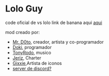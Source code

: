 # Lolo Guy
code oficial de vs lolo link de banana aqui [aqui](https://gamebanana.com/mods/388105)

mod creado por:

- [Mr. D0to](https://twitter.com/MrD0to), creador, artista y co-programador
- [Doki](https://twitter.com/dokislon), programador 
- [TonyRodo](https://twitter.com/DeRetrasado), musico
- [Jeriz](https://twitter.com/jeriz1991), Charter
- [Gixxie](https://twitter.com/TheDrea93936186),Artista de iconos
- [server de discord?](https://discord.gg/3hqDdCAbSJ)
